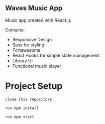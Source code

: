 ## Waves Music App
Music app created with React.js

Contains:
* Responsive Design
* Sass for styling
* Fortawesome 
* React Hooks for simple state management
* Library UI 
* Functional music player

# Project Setup
```
clone this repository

run npm install

run npm start
```

